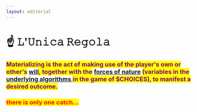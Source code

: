 ```yaml
---
layout: editorial
---
```


# ☝️ 𝙻'𝚄𝚗𝚒𝚌𝚊 𝚁𝚎𝚐𝚘𝚕𝚊

### <mark style="color:purple;">Materializing is the act of making use of the player's own or other's</mark> [will](../../../undefined-1.md)<mark style="color:purple;">, together with the</mark> [forces of nature](../../../undefined-4/the-four-elements/) <mark style="color:purple;">(variables in the</mark> [underlying algorithms ](../../../../../undefined-1/the-usdchoice-of-computers/algorithms/whats-an-algorithm.md)<mark style="color:purple;">in the game of $CHOICES), to manifest a desired outcome.</mark>

### <mark style="color:red;">there is only one catch...</mark>
